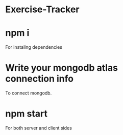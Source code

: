 # Exercise-Tracker

# npm i
For installng dependencies 

# Write your mongodb atlas connection info
To connect mongodb.

# npm start
 For both server and client sides
